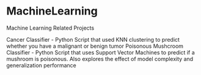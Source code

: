 # MachineLearning
Machine Learning Related Projects

Cancer Classifier  - Python Script that used KNN clustering to predict whether you have a malignant or benign tumor
Poisonous Mushcroom Classifier - Python Script that uses Support Vector Machines to predict if a mushroom is poisonous. Also explores the effect of model complexity and generalization performance
